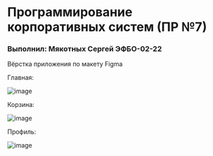 # Программирование корпоративных систем (ПР №7)
### Выполнил: Мякотных Сергей ЭФБО-02-22

Вёрстка приложения по макету Figma

Главная:

![image](https://github.com/user-attachments/assets/5451c172-d974-4164-b2c1-e63111c70c7a)

Корзина:

![image](https://github.com/user-attachments/assets/cdc8ed64-0552-44c2-a4b5-d7b35a933609)

Профиль:

![image](https://github.com/user-attachments/assets/009d16e8-b1c0-47f1-9c09-16c5e949040e)


